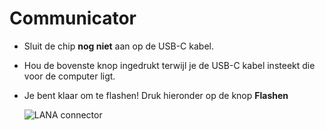 # Communicator

- Sluit de chip **nog niet** aan op de USB-C kabel.
- Hou de bovenste knop ingedrukt terwijl je de USB-C kabel insteekt die voor de computer ligt.
- Je bent klaar om te flashen! Druk hieronder op de knop **Flashen**

  ![LANA connector](/boards/images/lana.webp)
